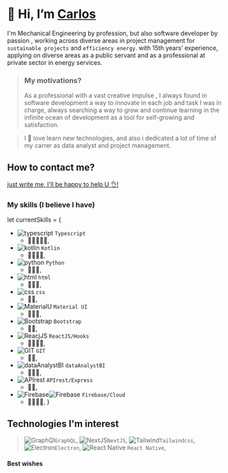 
# 👋 Hi, I’m [Carlos](https://github.com/ccnmagnoo)

I'm Mechanical Engineering by profession, but also software developer by passion , 
working across diverse areas in project management for `sustainable projects` and `efficiency energy`. 
with 15th years’ experience, applying on diverse areas as a public servant and as a professional at private sector in energy services.


>### My motivations?
>As a professional with a vast creative impulse , 
I always found in software development a way to innovate in each job and task I was in charge, 
always searching a way to grow and continue learning 
in the infinite ocean of development as a tool for self-growing and satisfaction.

>I 💓 love learn new technologies, and also i dedicated a 
lot of time of my carrer as data analyst and project management.


## How to contact me?
<a href='mailto:ccampos@dvt.cl?subject=Hi%20Carlos!,%20I%20want%20to%20contact%20you'>just write me, I'll be happy to help U 👌!</a>

### My skills (I believe I have)
let currentSkills = {
- ![typescript](https://api.iconify.design/logos/typescript-icon.svg?width=20) `Typescript`
    - 🔘🔘🔘🔘🔘,
- ![kotlin](https://api.iconify.design/logos/kotlin.svg?width=20)  `Kotlin`
    - 🔘🔘🔘🔘,
- ![python](https://api.iconify.design/logos/python.svg?width=20) `Python`
    - 🔘🔘🔘,
- ![html](https://api.iconify.design/logos/html-5.svg?width=20) `html`
    - 🔘🔘🔘,
- ![css](https://api.iconify.design/logos/css-3.svg?width=20) `css`
    - 🔘🔘,
- ![MaterialU](https://api.iconify.design/logos/material-ui.svg?width=20) `Material UI`
    - 🔘🔘🔘,
- ![Bootstrap](https://api.iconify.design/logos/bootstrap.svg?width=20) `Bootstrap`
    - 🔘🔘,
- ![ReacjJS](https://api.iconify.design/logos/react.svg?width=20)  `ReactJS/Hooks`
    - 🔘🔘🔘🔘,
- ![GIT](https://api.iconify.design/logos/git-icon.svg?width=20) `GIT`
    - 🔘🔘,
- ![dataAnalystBI](https://api.iconify.design/logos/google-analytics.svg?width=20) `dataAnalystBI`
    - 🔘🔘🔘,
- ![APIrest](https://api.iconify.design/logos/cloudlinux.svg) `APIrest/Express`
    - 🔘🔘,
- ![Firebase](https://api.iconify.design/logos/firebase.svg)![Firebase](https://api.iconify.design/logos/google-cloud.svg) `Firebase/Cloud`
    - 🔘🔘🔘🔘,
}

## Technologies I'm interest 
> ![GraphQl](https://api.iconify.design/logos/graphql.svg?width=30)`GraphQL`, 
![NextJS](https://api.iconify.design/logos/nextjs-icon.svg?width=30)`NextJS`,
![Tailwind](https://api.iconify.design/logos/tailwindcss-icon.svg?width=30)`Tailwindcss`,
![Electron](https://api.iconify.design/logos/electron.svg?width=30)`Electron`,
![React Native](https://api.iconify.design/logos/react.svg?width=20)  `React Native`,


<h4>Best wishes</h4>

<!---
ccnmagnoo/ccnmagnoo is a ✨ special ✨ repository because its `README.md` (this file) appears on your GitHub profile.
You can click the Preview link to take a look at your changes.
--->
